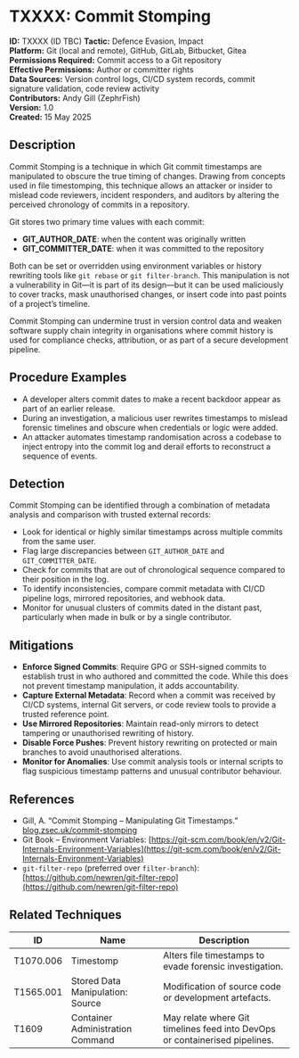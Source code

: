# TXXXX: Commit Stomping

**ID:** TXXXX  (ID TBC)
**Tactic:** Defence Evasion, Impact  
**Platform:** Git (local and remote), GitHub, GitLab, Bitbucket, Gitea  
**Permissions Required:** Commit access to a Git repository  
**Effective Permissions:** Author or committer rights  
**Data Sources:** Version control logs, CI/CD system records, commit signature validation, code review activity  
**Contributors:** Andy Gill (ZephrFish)  
**Version:** 1.0  
**Created:** 15 May 2025  



## Description

Commit Stomping is a technique in which Git commit timestamps are manipulated to obscure the true timing of changes. Drawing from concepts used in file timestomping, this technique allows an attacker or insider to mislead code reviewers, incident responders, and auditors by altering the perceived chronology of commits in a repository.

Git stores two primary time values with each commit:

- **GIT_AUTHOR_DATE**: when the content was originally written  
- **GIT_COMMITTER_DATE**: when it was committed to the repository

Both can be set or overridden using environment variables or history rewriting tools like `git rebase` or `git filter-branch`. This manipulation is not a vulnerability in Git—it is part of its design—but it can be used maliciously to cover tracks, mask unauthorised changes, or insert code into past points of a project’s timeline.

Commit Stomping can undermine trust in version control data and weaken software supply chain integrity in organisations where commit history is used for compliance checks, attribution, or as part of a secure development pipeline.



## Procedure Examples

- A developer alters commit dates to make a recent backdoor appear as part of an earlier release.  
- During an investigation, a malicious user rewrites timestamps to mislead forensic timelines and obscure when credentials or logic were added.  
- An attacker automates timestamp randomisation across a codebase to inject entropy into the commit log and derail efforts to reconstruct a sequence of events.



## Detection

Commit Stomping can be identified through a combination of metadata analysis and comparison with trusted external records:

- Look for identical or highly similar timestamps across multiple commits from the same user.  
- Flag large discrepancies between `GIT_AUTHOR_DATE` and `GIT_COMMITTER_DATE`.  
- Check for commits that are out of chronological sequence compared to their position in the log.  
- To identify inconsistencies, compare commit metadata with CI/CD pipeline logs, mirrored repositories, and webhook data.  
- Monitor for unusual clusters of commits dated in the distant past, particularly when made in bulk or by a single contributor.



## Mitigations

- **Enforce Signed Commits**: Require GPG or SSH-signed commits to establish trust in who authored and committed the code. While this does not prevent timestamp manipulation, it adds accountability.  
- **Capture External Metadata**: Record when a commit was received by CI/CD systems, internal Git servers, or code review tools to provide a trusted reference point.  
- **Use Mirrored Repositories**: Maintain read-only mirrors to detect tampering or unauthorised rewriting of history.  
- **Disable Force Pushes**: Prevent history rewriting on protected or main branches to avoid unauthorised alterations.  
- **Monitor for Anomalies**: Use commit analysis tools or internal scripts to flag suspicious timestamp patterns and unusual contributor behaviour.


## References

- Gill, A. “Commit Stomping – Manipulating Git Timestamps.” [blog.zsec.uk/commit-stomping](https://blog.zsec.uk/commit-stomping)  
- Git Book – Environment Variables: [https://git-scm.com/book/en/v2/Git-Internals-Environment-Variables](https://git-scm.com/book/en/v2/Git-Internals-Environment-Variables)  
- `git-filter-repo` (preferred over `filter-branch`): [https://github.com/newren/git-filter-repo](https://github.com/newren/git-filter-repo)



## Related Techniques

| ID         | Name                             | Description                                                                 |
|---|-|--|
| T1070.006  | Timestomp                        | Alters file timestamps to evade forensic investigation.                     |
|T1565.001  | Stored Data Manipulation: Source | Modification of source code or development artefacts.                      |
| T1609      | Container Administration Command | May relate where Git timelines feed into DevOps or containerised pipelines. |

